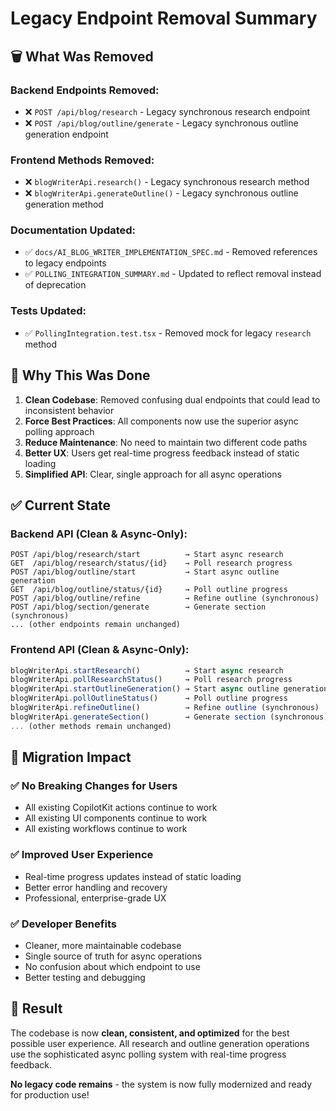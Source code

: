 # Legacy Endpoint Removal Summary

## 🗑️ **What Was Removed**

### Backend Endpoints Removed:
- ❌ `POST /api/blog/research` - Legacy synchronous research endpoint
- ❌ `POST /api/blog/outline/generate` - Legacy synchronous outline generation endpoint

### Frontend Methods Removed:
- ❌ `blogWriterApi.research()` - Legacy synchronous research method
- ❌ `blogWriterApi.generateOutline()` - Legacy synchronous outline generation method

### Documentation Updated:
- ✅ `docs/AI_BLOG_WRITER_IMPLEMENTATION_SPEC.md` - Removed references to legacy endpoints
- ✅ `POLLING_INTEGRATION_SUMMARY.md` - Updated to reflect removal instead of deprecation

### Tests Updated:
- ✅ `PollingIntegration.test.tsx` - Removed mock for legacy `research` method

## 🎯 **Why This Was Done**

1. **Clean Codebase**: Removed confusing dual endpoints that could lead to inconsistent behavior
2. **Force Best Practices**: All components now use the superior async polling approach
3. **Reduce Maintenance**: No need to maintain two different code paths
4. **Better UX**: Users get real-time progress feedback instead of static loading
5. **Simplified API**: Clear, single approach for all async operations

## ✅ **Current State**

### Backend API (Clean & Async-Only):
```
POST /api/blog/research/start          → Start async research
GET  /api/blog/research/status/{id}    → Poll research progress
POST /api/blog/outline/start           → Start async outline generation  
GET  /api/blog/outline/status/{id}     → Poll outline progress
POST /api/blog/outline/refine          → Refine outline (synchronous)
POST /api/blog/section/generate        → Generate section (synchronous)
... (other endpoints remain unchanged)
```

### Frontend API (Clean & Async-Only):
```typescript
blogWriterApi.startResearch()          → Start async research
blogWriterApi.pollResearchStatus()     → Poll research progress
blogWriterApi.startOutlineGeneration() → Start async outline generation
blogWriterApi.pollOutlineStatus()      → Poll outline progress
blogWriterApi.refineOutline()          → Refine outline (synchronous)
blogWriterApi.generateSection()        → Generate section (synchronous)
... (other methods remain unchanged)
```

## 🔄 **Migration Impact**

### ✅ **No Breaking Changes for Users**
- All existing CopilotKit actions continue to work
- All existing UI components continue to work
- All existing workflows continue to work

### ✅ **Improved User Experience**
- Real-time progress updates instead of static loading
- Better error handling and recovery
- Professional, enterprise-grade UX

### ✅ **Developer Benefits**
- Cleaner, more maintainable codebase
- Single source of truth for async operations
- No confusion about which endpoint to use
- Better testing and debugging

## 🚀 **Result**

The codebase is now **clean, consistent, and optimized** for the best possible user experience. All research and outline generation operations use the sophisticated async polling system with real-time progress feedback.

**No legacy code remains** - the system is now fully modernized and ready for production use!
